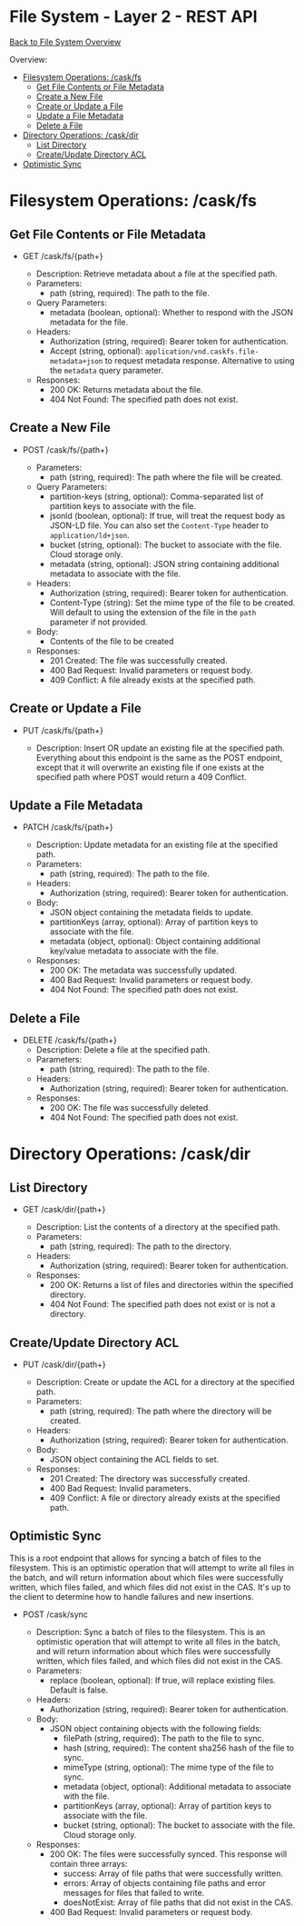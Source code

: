 # File System - Layer 2 - REST API

[Back to File System Overview](./fs.md)

Overview:
 - [Filesystem Operations: /cask/fs](#filesystem-operations-caskfs)
   - [Get File Contents or File Metadata](#get-file-contents-or-file-metadata)
   - [Create a New File](#create-a-new-file)
   - [Create or Update a File](#create-or-update-a-file)
   - [Update a File Metadata](#update-a-file-metadata)
   - [Delete a File](#delete-a-file)
 - [Directory Operations: /cask/dir](#directory-operations-caskdir)
   - [List Directory](#list-directory)
   - [Create/Update Directory ACL](#createupdate-directory-acl)
 - [Optimistic Sync](#optimistic-sync)

# Filesystem Operations: /cask/fs

## Get File Contents or File Metadata
- GET /cask/fs/{path+}

   - Description: Retrieve metadata about a file at the specified path.
   - Parameters:
     - path (string, required): The path to the file.
   - Query Parameters:
     - metadata (boolean, optional): Whether to respond with the JSON metadata for the file.
   - Headers:
     - Authorization (string, required): Bearer token for authentication.
     - Accept (string, optional): `application/vnd.caskfs.file-metadata+json` to request metadata response. Alternative to using the `metadata` query parameter.  
   - Responses:
     - 200 OK: Returns metadata about the file.
     - 404 Not Found: The specified path does not exist.

## Create a New File
- POST /cask/fs/{path+}
  
   - Parameters:
     - path (string, required): The path where the file will be created.
  - Query Parameters:
     - partition-keys (string, optional): Comma-separated list of partition keys to associate with the file.
     - jsonld (boolean, optional): If true, will treat the request body as JSON-LD file.  You can also set the `Content-Type` header to `application/ld+json`.
     - bucket (string, optional): The bucket to associate with the file.  Cloud storage only.
     - metadata (string, optional): JSON string containing additional metadata to associate with the file.
   - Headers:
     - Authorization (string, required): Bearer token for authentication.
     - Content-Type (string): Set the mime type of the file to be created. Will default to using the extension of the file in the `path` parameter if not provided.
   - Body:
     - Contents of the file to be created
   - Responses:
     - 201 Created: The file was successfully created.
     - 400 Bad Request: Invalid parameters or request body.
     - 409 Conflict: A file already exists at the specified path.

## Create or Update a File
- PUT /cask/fs/{path+}

   - Description: Insert OR update an existing file at the specified path.  Everything about this endpoint is the same as the POST endpoint, except that it will overwrite an existing file if one exists at the specified path where POST would return a 409 Conflict.

## Update a File Metadata
- PATCH /cask/fs/{path+}

   - Description: Update metadata for an existing file at the specified path.
   - Parameters:
     - path (string, required): The path to the file.
   - Headers:
     - Authorization (string, required): Bearer token for authentication.
   - Body:
     - JSON object containing the metadata fields to update.
     - partitionKeys (array, optional): Array of partition keys to associate with the file.
     - metadata (object, optional): Object containing additional key/value metadata to associate with the file.
   - Responses:
     - 200 OK: The metadata was successfully updated.
     - 400 Bad Request: Invalid parameters or request body.
     - 404 Not Found: The specified path does not exist.

## Delete a File
- DELETE /cask/fs/{path+}
    - Description: Delete a file at the specified path.
    - Parameters:
      - path (string, required): The path to the file.
    - Headers:
      - Authorization (string, required): Bearer token for authentication.
    - Responses:
      - 200 OK: The file was successfully deleted.
      - 404 Not Found: The specified path does not exist.

# Directory Operations: /cask/dir

## List Directory
- GET /cask/dir/{path+}

   - Description: List the contents of a directory at the specified path.
   - Parameters:
     - path (string, required): The path to the directory.
   - Headers:
     - Authorization (string, required): Bearer token for authentication.
   - Responses:
     - 200 OK: Returns a list of files and directories within the specified directory.
     - 404 Not Found: The specified path does not exist or is not a directory.

## Create/Update Directory ACL
- PUT /cask/dir/{path+}

   - Description: Create or update the ACL for a directory at the specified path.
   - Parameters:
     - path (string, required): The path where the directory will be created.
   - Headers:
     - Authorization (string, required): Bearer token for authentication.
    - Body:
      - JSON object containing the ACL fields to set.
   - Responses:
     - 201 Created: The directory was successfully created.
     - 400 Bad Request: Invalid parameters.
     - 409 Conflict: A file or directory already exists at the specified path.

## Optimistic Sync

This is a root endpoint that allows for syncing a batch of files to the filesystem.  This is an optimistic operation that will attempt to write all files in the batch, and will return information about which files were successfully written, which files failed, and which files did not exist in the CAS.  It's up to the client to determine how to handle failures and new insertions.

- POST /cask/sync

  - Description: Sync a batch of files to the filesystem.  This is an optimistic operation that will attempt to write all files in the batch, and will return information about which files were successfully written, which files failed, and which files did not exist in the CAS.
  - Parameters:
    - replace (boolean, optional): If true, will replace existing files.  Default is false.
  - Headers:
    - Authorization (string, required): Bearer token for authentication.
  - Body:
    - JSON object containing objects with the following fields:
      - filePath (string, required): The path to the file to sync.
      - hash (string, required): The content sha256 hash of the file to sync.
      - mimeType (string, optional): The mime type of the file to sync.
      - metadata (object, optional): Additional metadata to associate with the file.
      - partitionKeys (array, optional): Array of partition keys to associate with the file.
      - bucket (string, optional): The bucket to associate with the file.  Cloud storage only.
  - Responses:
    - 200 OK: The files were successfully synced.  This response will contain three arrays:
      - success: Array of file paths that were successfully written.
      - errors: Array of objects containing file paths and error messages for files that failed to write.
      - doesNotExist: Array of file paths that did not exist in the CAS.
    - 400 Bad Request: Invalid parameters or request body.
